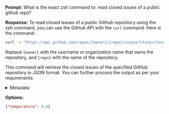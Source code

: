 **Prompt:**
What is the exact zsh command to: read closed issues of a public github repo?

**Response:**
To read closed issues of a public GitHub repository using the zsh command, you can use the GitHub API with the `curl` command. Here is the command:

```zsh
curl -s "https://api.github.com/repos/{owner}/{repo}/issues?state=closed"
```

Replace `{owner}` with the username or organization name that owns the repository, and `{repo}` with the name of the repository.

This command will retrieve the closed issues of the specified GitHub repository in JSON format. You can further process the output as per your requirements.

<details><summary>Metadata</summary>

- Duration: 3850 ms
- Datetime: 2023-08-15T19:19:52.953267
- Model: gpt-3.5-turbo-0613

</details>

**Options:**
```json
{"temperature": 0.0}
```

